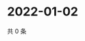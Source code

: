 # 2022-01-02

共 0 条

<!-- BEGIN WEIBO -->
<!-- 最后更新时间 Sun Jan 02 2022 23:15:18 GMT+0800 (China Standard Time) -->

<!-- END WEIBO -->

